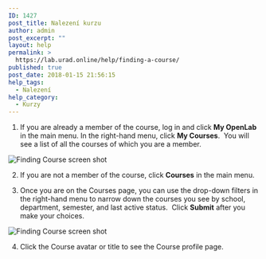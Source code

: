 ```yaml
---
ID: 1427
post_title: Nalezení kurzu
author: admin
post_excerpt: ""
layout: help
permalink: >
  https://lab.urad.online/help/finding-a-course/
published: true
post_date: 2018-01-15 21:56:15
help_tags:
  - Nalezení
help_category:
  - Kurzy
---
```

1. If you are already a member of the course, log in and click <strong>My OpenLab</strong> in the main menu. In the right-hand menu, click <strong>My Courses</strong>.  You will see a list of all the courses of which you are a member.

<img class="alignnone wp-image-36179 size-full" src="https://openlab.citytech.cuny.edu/wp-content/uploads/2012/08/Finding_Course_1_v2.png" alt="Finding Course screen shot" />

2. If you are not a member of the course, click <strong>Courses</strong> in the main menu.

3. Once you are on the Courses page, you can use the drop-down filters in the right-hand menu to narrow down the courses you see by school, department, semester, and last active status.  Click <strong>Submit</strong> after you make your choices.

<img class="alignnone wp-image-36181 size-full" src="https://openlab.citytech.cuny.edu/wp-content/uploads/2016/04/Finding_Course_2_v2.png" alt="Finding Course screen shot" />

4. Click the Course avatar or title to see the Course profile page.